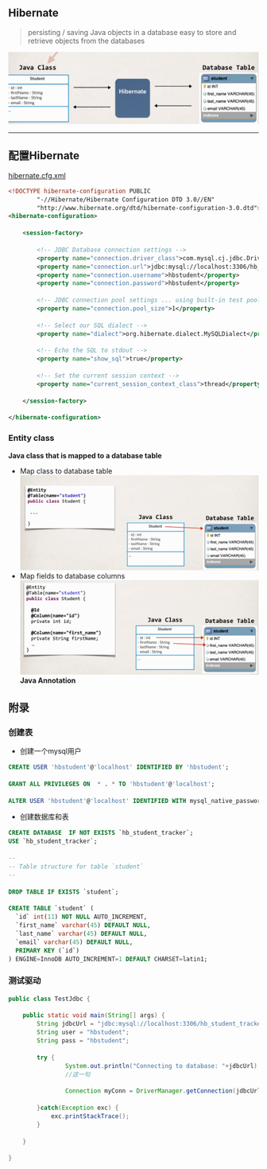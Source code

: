 
## Hibernate

> persisting / saving Java objects in a database
> easy to store and retrieve objects from the databases

![](imgs/hibernate.PNG)






---


## 配置Hibernate

[hibernate.cfg.xml](04-hibernate-tutorial/src/hibernate.cfg.xml)
```xml
<!DOCTYPE hibernate-configuration PUBLIC
        "-//Hibernate/Hibernate Configuration DTD 3.0//EN"
        "http://www.hibernate.org/dtd/hibernate-configuration-3.0.dtd">
<hibernate-configuration>

    <session-factory>

        <!-- JDBC Database connection settings -->
        <property name="connection.driver_class">com.mysql.cj.jdbc.Driver</property>
        <property name="connection.url">jdbc:mysql://localhost:3306/hb_student_tracker?useSSL=false&amp;serverTimezone=UTC</property>
        <property name="connection.username">hbstudent</property>
        <property name="connection.password">hbstudent</property>

        <!-- JDBC connection pool settings ... using built-in test pool -->
        <property name="connection.pool_size">1</property>

        <!-- Select our SQL dialect -->
        <property name="dialect">org.hibernate.dialect.MySQLDialect</property>

        <!-- Echo the SQL to stdout -->
        <property name="show_sql">true</property>

		<!-- Set the current session context -->
		<property name="current_session_context_class">thread</property>
 
    </session-factory>

</hibernate-configuration>
```

### Entity class

**Java class that is mapped to a database table**

+ Map class to database table
![](imgs/hibernate-1.PNG)
+ Map fields to database columns
![](imgs/hibernate-2.PNG)
**Java Annotation**





## 附录

### 创建表

+ 创建一个mysql用户

```sql
CREATE USER 'hbstudent'@'localhost' IDENTIFIED BY 'hbstudent';

GRANT ALL PRIVILEGES ON  * . * TO 'hbstudent'@'localhost';

ALTER USER 'hbstudent'@'localhost' IDENTIFIED WITH mysql_native_password BY 'hbstudent';
```


+ 创建数据库和表

```sql
CREATE DATABASE  IF NOT EXISTS `hb_student_tracker`;
USE `hb_student_tracker`;

--
-- Table structure for table `student`
--

DROP TABLE IF EXISTS `student`;

CREATE TABLE `student` (
  `id` int(11) NOT NULL AUTO_INCREMENT,
  `first_name` varchar(45) DEFAULT NULL,
  `last_name` varchar(45) DEFAULT NULL,
  `email` varchar(45) DEFAULT NULL,
  PRIMARY KEY (`id`)
) ENGINE=InnoDB AUTO_INCREMENT=1 DEFAULT CHARSET=latin1;

```



### 测试驱动

```java
public class TestJdbc {

	public static void main(String[] args) {
		String jdbcUrl = "jdbc:mysql://localhost:3306/hb_student_tracker?useSSL=false&serverTimezone=UTC";
		String user = "hbstudent";
		String pass = "hbstudent";
		
		try {
                System.out.println("Connecting to database: "+jdbcUrl);
                //这一句
        
                Connection myConn = DriverManager.getConnection(jdbcUrl,user,pass);
			
		}catch(Exception exc) {
			exc.printStackTrace();
		}

	}

}
```